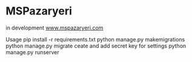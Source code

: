# MSPazaryeri
in development
www.mspazaryeri.com

Usage
pip install -r requirements.txt 
python manage.py makemigrations
python manage.py migrate
ceate and add secret key for settings
python manage.py runserver
